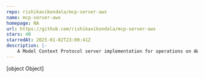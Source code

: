 ```yaml
---
repo: rishikavikondala/mcp-server-aws
name: mcp-server-aws
homepage: NA
url: https://github.com/rishikavikondala/mcp-server-aws
stars: 40
starredAt: 2025-01-02T23:00:41Z
description: |-
    A Model Context Protocol server implementation for operations on AWS resources
---
```


[object Object]
